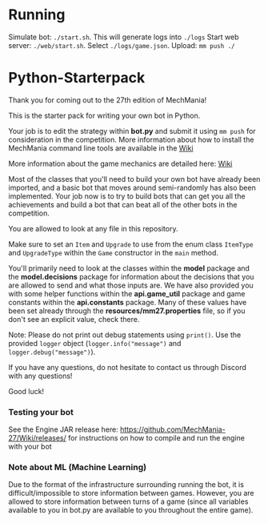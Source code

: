 # Running

Simulate bot: `./start.sh`. This will generate logs into `./logs`
Start web server: `./web/start.sh`. Select `./logs/game.json`.
Upload: `mm push ./`

# Python-Starterpack

Thank you for coming out to the 27th edition of MechMania!

This is the starter pack for writing your own bot in Python.

Your job is to edit the strategy within **bot.py** and submit it using `mm push` for consideration in the competition. More information about how to install the MechMania command line tools are available in the [Wiki](https://github.com/MechMania-27/Wiki)

More information about the game mechanics are detailed here: [Wiki](https://github.com/MechMania-27/Wiki)

Most of the classes that you'll need to build your own bot have already been imported, and a basic bot that moves around semi-randomly has also been implemented. Your job now is to try to build bots that can get you all the achievements and build a bot that can beat all of the other bots in the competition.

You are allowed to look at any file in this repository.

Make sure to set an `Item` and `Upgrade` to use from the enum class `ItemType` and `UpgradeType` within the `Game` constructor in the `main` method.

You'll primarily need to look at the classes within the **model** package and the **model.decisions** package for information about the decisions that you are allowed to send and what those inputs are. We have also provided you with some helper functions within the **api.game_util** package and game constants within the **api.constants** package. Many of these values have been set already through the **resources/mm27.properties** file, so if you don't see an explicit value, check there.

Note: Please do not print out debug statements using `print()`. Use the provided `logger` object (`logger.info("message")` and `logger.debug("message")`).

If you have any questions, do not hesitate to contact us through Discord with any questions!

Good luck!

### Testing your bot
See the Engine JAR release here: https://github.com/MechMania-27/Wiki/releases/ for instructions on how to compile and run the engine with your bot

### Note about ML (Machine Learning)
Due to the format of the infrastructure surrounding running the bot, it is difficult/impossible to store information between games. However, you are allowed to store information between turns of a game (since all variables available to you in bot.py are available to you throughout the entire game).
